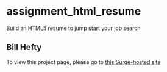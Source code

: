 # assignment_html_resume
Build an HTML5 resume to jump start your job search

## Bill Hefty
To view this project page, please go to [this Surge-hosted site](http://gaudy-scarf.surge.sh)